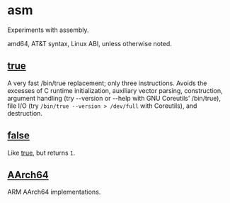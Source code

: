 # asm

Experiments with assembly.

amd64, AT&T syntax, Linux ABI, unless otherwise noted.

## [true](true.s)

A very fast /bin/true replacement; only three instructions. Avoids the excesses
of C runtime initialization, auxiliary vector parsing, construction, argument
handling (try --version or --help with GNU Coreutils' /bin/true), file I/O
(try `/bin/true --version > /dev/full` with Coreutils), and destruction.

## [false](false.s)

Like [true](#true), but returns `1`.

## [AArch64](aarch64)

ARM AArch64 implementations.
